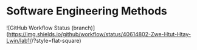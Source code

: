 # Software Engineering Methods
![GitHub Workflow Status (branch)](https://img.shields.io/github/workflow/status/40614802-Zwe-Htut-Htay-Lwin/lab1/<action name taken from main.yml>/<branch>?style=flat-square)